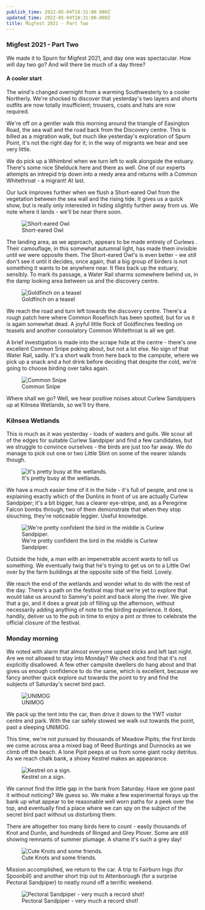 ```yaml
---
publish_time: 2022-05-04T18:31:00.000Z
updated_time: 2022-05-04T18:31:00.000Z
title: Migfest 2021 - Part Two
---
```


### Migfest 2021 - Part Two

We made it to Spurn for Migfest 2021, and day one was spectacular. How will
day two go? And will there be much of a day three?

#### A cooler start

The wind's changed overnight from a warming Southwesterly to a cooler
Northerly. We're shocked to discover that yesterday's two layers and shorts
outfits are now totally insufficient; trousers, coats and hats are now
required.

We're off on a gentler walk this morning around the triangle of Easington
Road, the sea wall and the road back from the Discovery centre. This is
billed as a migration walk, but much like yesterday's exploration of Spurn
Point, it's not the right day for it; in the way of migrants we hear and see
very little.

We do pick up a Whimbrel when we turn left to walk alongside the estuary.
There's some nice Shelduck here and there as well. One of our experts
attempts an intrepid trip down into a reedy area and returns with a Common
Whitethroat - a migrant! At last.

Our luck improves further when we flush a Short-eared Owl from the vegetation
between the sea wall and the rising tide. It gives us a quick show, but is
really only interested in hiding slightly further away from us. We note
where it lands - we'll be near there soon.

<figure class="figure">
  <img
    src="seo.png"
    class="figure-img img-fluid rounded"
    alt="Short-eared Owl"/>
  <figcaption class="figure-caption text-center">
    Short-eared Owl
  </figcaption>
</figure>

The landing area, as we approach, appears to be made entirely of Curlews
. Their camouflage, in this somewhat autumnal light, has made them invisible
until we were opposite them. The Short-eared Owl's is even better - we still
don't see it until it decides, once again, that a big group of birders is not
something it wants to be anywhere near. It flies back up the estuary,
sensibly. To mark its passage, a Water Rail sharms somewhere behind us,
in the damp looking area between us and the discovery centre.

<figure class="figure">
  <img
    src="goldfinch-teasels.png"
    class="figure-img img-fluid rounded"
    alt="Goldfinch on a teasel"/>
  <figcaption class="figure-caption text-center">
    Goldfinch on a teasel
  </figcaption>
</figure>

We reach the road and turn left towards the discovery centre. There's a rough
patch here where Common Rosefinch has been spotted, but for us it is again
somewhat dead. A joyful little flock of Goldfinches feeding on teasels and
another consolatory Common Whitethroat is all we get.

A brief investigation is made into the scrape hide at the centre - there's
one excellent Common Snipe poking about, but not a lot else. No sign of that
Water Rail, sadly. It's a short walk from here back to the campsite, where 
we pick up a snack and a hot drink before deciding that despite the cold, 
we're going to choose birding over talks again.

<figure class="figure">
  <img
    src="snipe.png"
    class="figure-img img-fluid rounded"
    alt="Common Snipe"/>
  <figcaption class="figure-caption text-center">
    Common Snipe
  </figcaption>
</figure>

Where shall we go? Well, we hear positive noises about Curlew Sandpipers up 
at Kilnsea Wetlands, so we'll try there.

### Kilnsea Wetlands

This is much as it was yesterday - loads of waders and gulls. We scour all 
of the edges for suitable Curlew Sandpiper and find a few candidates, but we 
struggle to convince ourselves - the birds are just too far away. We do 
manage to pick out one or two Little Stint on some of the nearer islands though.

<figure class="figure">
  <img
    src="busy.png"
    class="figure-img img-fluid rounded"
    alt="It's pretty busy at the wetlands."/>
  <figcaption class="figure-caption text-center">
    It's pretty busy at the wetlands.
  </figcaption>
</figure>

We have a much easier time of it in the hide - it's full of people, and one 
is explaining exactly which of the Dunlins in front of us are actually 
Curlew Sandpiper; it's a bit bigger, has a clearer eye-stripe, and, as a 
Peregrine Falcon bombs through, two of them demonstrate that when they stop 
slouching, they're noticeable leggier. Useful knowledge.

<figure class="figure">
  <img
    src="curlew-sandpiper.png"
    class="figure-img img-fluid rounded"
    alt="We're pretty confident the bird in the middle is Curlew Sandpiper."/>
  <figcaption class="figure-caption text-center">
    We're pretty confident the bird in the middle is Curlew Sandpiper.
  </figcaption>
</figure>

Outside the hide, a man with an impenetrable accent wants to tell us 
something. We eventually twig that he's trying to get us on to a Little Owl 
over by the farm buildings at the opposite side of the field. Lovely.

We reach the end of the wetlands and wonder what to do with the rest of the 
day. There's a path on the festival map that we're yet to explore that would 
take us around to Sammy's point and back along the river. We give that a go, 
and it does a great job of filling up the afternoon, without necessarily 
adding anything of note to the birding experience. It does, handily, deliver 
us to the pub in time to enjoy a pint or three to celebrate the official 
closure of the festival.

### Monday morning

We noted with alarm that almost everyone upped sticks and left last night. 
Are we not allowed to stay into Monday? We check and find that it's not 
explicitly disallowed. A few other campsite dwellers do hang about and that 
gives us enough confidence to do the same, which is excellent, because we 
fancy another quick explore out towards the point to try and find the 
subjects of Saturday's secret bird pact.

<figure class="figure">
  <img
    src="unimog.png"
    class="figure-img img-fluid rounded"
    alt="UNIMOG"/>
  <figcaption class="figure-caption text-center">
    UNIMOG
  </figcaption>
</figure>

We pack up the tent into the car, then drive it down to the YWT visitor centre 
and park. With the car safely stowed we walk out towards the point, past a 
sleeping UNIMOG.

This time, we're not pursued by thousands of Meadow Pipits; the first birds 
we come across area a mixed bag of Reed Buntings and Dunnocks as we climb 
off the beach. A lone Pipit peeps at us from some giant rocky detritus. As 
we reach chalk bank, a showy Kestrel makes an appearance.

<figure class="figure">
  <img
    src="kes.png"
    class="figure-img img-fluid rounded"
    alt="Kestrel on a sign."/>
  <figcaption class="figure-caption text-center">
    Kestrel on a sign.
  </figcaption>
</figure>

We cannot find the little gap in the bank from Saturday. Have 
we gone past it without noticing? We guess so. We make a few experimental 
forays up the bank up what appear to be reasonable well worn paths for a 
peek over the top, and eventually find a place where we can spy on the 
subject of the secret bird pact without us disturbing them.

There are altogether too many birds here to count - easily thousands of Knot 
and Dunlin, and hundreds of Ringed and Grey Plover. Some are still showing 
remnants of summer plumage. A shame it's such a grey day!

<figure class="figure">
  <img
    src="knotty.png"
    class="figure-img img-fluid rounded"
    alt="Cute Knots and some friends."/>
  <figcaption class="figure-caption text-center">
    Cute Knots and some friends.
  </figcaption>
</figure>

Mission accomplished, we return to the car. A trip to Fairburn 
Ings (for Spoonbill) and another short trip out to Attenborough (for a 
surprise Pectoral Sandpiper) to neatly round off a terrific weekend.

<figure class="figure">
  <img
    src="pectoral-sand.png"
    class="figure-img img-fluid rounded"
    alt="Pectoral Sandpiper - very much a record shot!"/>
  <figcaption class="figure-caption text-center">
    Pectoral Sandpiper - very much a record shot!
  </figcaption>
</figure>
